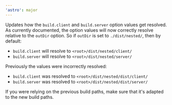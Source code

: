 ```yaml
---
'astro': major
---
```


Updates how the `build.client` and `build.server` option values get resolved. As currently documented, the option values will now correctly resolve relative to the `outDir` option. So if `outDir` is set to `./dist/nested/`, then by default:

- `build.client` will resolve to `<root>/dist/nested/client/`
- `build.server` will resolve to `<root>/dist/nested/server/`

Previously the values were incorrectly resolved:

- `build.client` was resolved to `<root>/dist/nested/dist/client/`
- `build.server` was resolved to `<root>/dist/nested/dist/server/`

If you were relying on the previous build paths, make sure that it's adapted to the new build paths.
